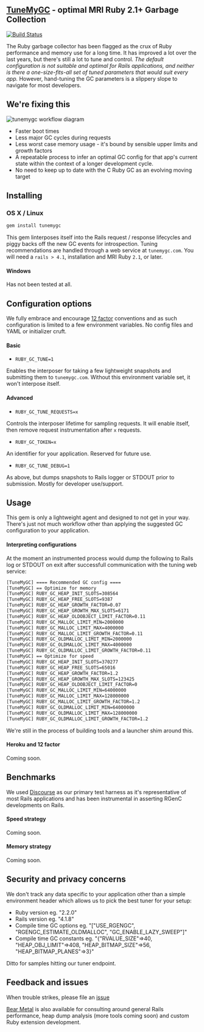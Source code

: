 ## [TuneMyGC](https://www.tunemygc.com) - optimal MRI Ruby 2.1+ Garbage Collection

[![Build Status](https://travis-ci.org/bear-metal/tunemygc.svg)](https://travis-ci.org/bear-metal/tunemygc)

The Ruby garbage collector has been flagged as the crux of Ruby performance and memory use for a long time. It has improved a lot over the last years, but there's still a lot to tune and control. *The default configuration is not suitable and optimal for Rails applications, and neither is there a one-size-fits-all set of tuned parameters that would suit every app.* However, hand-tuning the GC parameters is a slippery slope to navigate for most developers.

## We're fixing this

![tunemygc workflow diagram](https://raw.githubusercontent.com/bear-metal/tunemygc/master/assets/tunemygc-graphic2x-80dac1571cacc70d9b272bb62ae9f6df.png?token=AAABe8sM_ofiQkrCpNw7OYRbtHMLO9l5ks5UuQlYwA%3D%3D)

* Faster boot times
* Less major GC cycles during requests
* Less worst case memory usage - it's bound by sensible upper limits and growth factors
* A repeatable process to infer an optimal GC config for that app's current state within the context of a longer development cycle.
* No need to keep up to date with the C Ruby GC as an evolving moving target

## Installing

### OS X / Linux
``` sh
gem install tunemygc
```

This gem linterposes itself into the Rails request / response lifecycles and piggy backs off the new GC events for introspection. Tuning recommendations are handled through a web service at `tunemygc.com`. You will need a `rails > 4.1`, installation and MRI Ruby `2.1`, or later.

#### Windows

Has not been tested at all.

## Configuration options

We fully embrace and encourage [12 factor](http://12factor.net) conventions and as such configuration is limited to a few environment variables. No config files and YAML or initializer cruft.

#### Basic

* `RUBY_GC_TUNE=1`

Enables the interposer for taking a few lightweight snapshots and submitting them to `tunemygc.com`. Without this environment variable set, it won't interpose itself.

#### Advanced

* `RUBY_GC_TUNE_REQUESTS=x`

Controls the interposer lifetime for sampling requests. It will enable itself, then remove request instrumentation after `x` requests.

* `RUBY_GC_TOKEN=x`

An identifier for your application. Reserved for future use.

* `RUBY_GC_TUNE_DEBUG=1`

As above, but dumps snapshots to Rails logger or STDOUT prior to submission. Mostly for developer use/support.

## Usage

This gem is only a lightweight agent and designed to not get in your way. There's just not much workflow other than applying the suggested GC configuration to your application.

#### Interpreting configurations

At the moment an instrumented process would dump the following to Rails log or STDOUT on exit after successfull communication with the tuning web service:

``` sh
[TuneMyGC] ==== Recommended GC config ====
[TuneMyGC] == Optimize for memory
[TuneMyGC] RUBY_GC_HEAP_INIT_SLOTS=308564
[TuneMyGC] RUBY_GC_HEAP_FREE_SLOTS=9387
[TuneMyGC] RUBY_GC_HEAP_GROWTH_FACTOR=0.07
[TuneMyGC] RUBY_GC_HEAP_GROWTH_MAX_SLOTS=6171
[TuneMyGC] RUBY_GC_HEAP_OLDOBJECT_LIMIT_FACTOR=0.11
[TuneMyGC] RUBY_GC_MALLOC_LIMIT_MIN=2000000
[TuneMyGC] RUBY_GC_MALLOC_LIMIT_MAX=4000000
[TuneMyGC] RUBY_GC_MALLOC_LIMIT_GROWTH_FACTOR=0.11
[TuneMyGC] RUBY_GC_OLDMALLOC_LIMIT_MIN=2000000
[TuneMyGC] RUBY_GC_OLDMALLOC_LIMIT_MAX=4000000
[TuneMyGC] RUBY_GC_OLDMALLOC_LIMIT_GROWTH_FACTOR=0.11
[TuneMyGC] == Optimize for speed
[TuneMyGC] RUBY_GC_HEAP_INIT_SLOTS=370277
[TuneMyGC] RUBY_GC_HEAP_FREE_SLOTS=65016
[TuneMyGC] RUBY_GC_HEAP_GROWTH_FACTOR=1.2
[TuneMyGC] RUBY_GC_HEAP_GROWTH_MAX_SLOTS=123425
[TuneMyGC] RUBY_GC_HEAP_OLDOBJECT_LIMIT_FACTOR=0
[TuneMyGC] RUBY_GC_MALLOC_LIMIT_MIN=64000000
[TuneMyGC] RUBY_GC_MALLOC_LIMIT_MAX=128000000
[TuneMyGC] RUBY_GC_MALLOC_LIMIT_GROWTH_FACTOR=1.2
[TuneMyGC] RUBY_GC_OLDMALLOC_LIMIT_MIN=64000000
[TuneMyGC] RUBY_GC_OLDMALLOC_LIMIT_MAX=128000000
[TuneMyGC] RUBY_GC_OLDMALLOC_LIMIT_GROWTH_FACTOR=1.2
```

We're still in the process of building tools and a launcher shim around this.

#### Heroku and 12 factor

Coming soon.

## Benchmarks

We used [Discourse](https://github.com/discourse/discourse) as our primary test harness as it's representative of most Rails applications and has been instrumental in asserting RGenC developments on Rails.

#### Speed strategy

Coming soon.

#### Memory strategy

Coming soon.

## Security and privacy concerns

We don't track any data specific to your application other than a simple environment header which allows us to pick the best tuner for your setup:

* Ruby version eg. "2.2.0"
* Rails version eg. "4.1.8"
* Compile time GC options eg. "["USE_RGENGC", "RGENGC_ESTIMATE_OLDMALLOC", "GC_ENABLE_LAZY_SWEEP"]"
* Compile time GC constants eg. "{"RVALUE_SIZE"=>40, "HEAP_OBJ_LIMIT"=>408, "HEAP_BITMAP_SIZE"=>56, "HEAP_BITMAP_PLANES"=>3}"

Ditto for samples hitting our tuner endpoint.

## Feedback and issues

When trouble strikes, please file an [issue](https://www.github.com/bear-metal/tunemygc/issues)

[Bear Metal](http://www.bearmetal.eu) is also available for consulting around general Rails performance, heap dump analysis (more tools coming soon) and custom Ruby extension development.